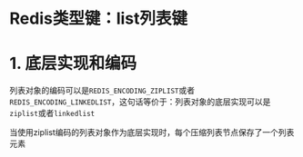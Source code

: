 # Redis类型键：list列表键

# **1. 底层实现和编码**

列表对象的编码可以是`REDIS_ENCODING_ZIPLIST`或者`REDIS_ENCODING_LINKEDLIST`，这句话等价于：列表对象的底层实现可以是`ziplist`或者`linkedlist`

当使用ziplist编码的列表对象作为底层实现时，每个压缩列表节点保存了一个列表元素